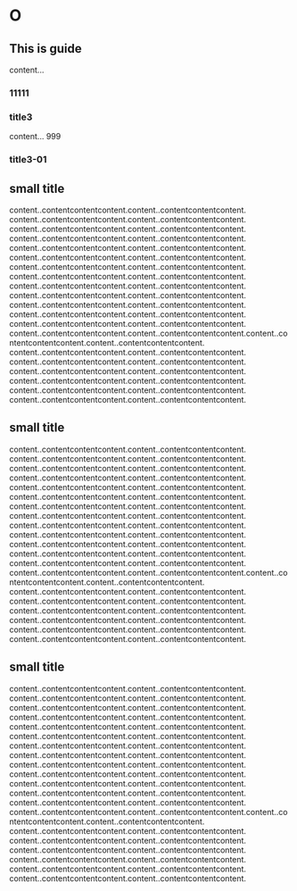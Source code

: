 
# O

## This is guide
content...

### 11111

### title3
content... 999

### title3-01

## small title
content..contentcontentcontent.content..contentcontentcontent.
content..contentcontentcontent.content..contentcontentcontent.
content..contentcontentcontent.content..contentcontentcontent.
content..contentcontentcontent.content..contentcontentcontent.
content..contentcontentcontent.content..contentcontentcontent.
content..contentcontentcontent.content..contentcontentcontent.
content..contentcontentcontent.content..contentcontentcontent.
content..contentcontentcontent.content..contentcontentcontent.
content..contentcontentcontent.content..contentcontentcontent.
content..contentcontentcontent.content..contentcontentcontent.
content..contentcontentcontent.content..contentcontentcontent.
content..contentcontentcontent.content..contentcontentcontent.
content..contentcontentcontent.content..contentcontentcontent.
content..contentcontentcontent.content..contentcontentcontent.content..contentcontentcontent.content..contentcontentcontent.
content..contentcontentcontent.content..contentcontentcontent.
content..contentcontentcontent.content..contentcontentcontent.
content..contentcontentcontent.content..contentcontentcontent.
content..contentcontentcontent.content..contentcontentcontent.
content..contentcontentcontent.content..contentcontentcontent.
content..contentcontentcontent.content..contentcontentcontent.


## small title
content..contentcontentcontent.content..contentcontentcontent.
content..contentcontentcontent.content..contentcontentcontent.
content..contentcontentcontent.content..contentcontentcontent.
content..contentcontentcontent.content..contentcontentcontent.
content..contentcontentcontent.content..contentcontentcontent.
content..contentcontentcontent.content..contentcontentcontent.
content..contentcontentcontent.content..contentcontentcontent.
content..contentcontentcontent.content..contentcontentcontent.
content..contentcontentcontent.content..contentcontentcontent.
content..contentcontentcontent.content..contentcontentcontent.
content..contentcontentcontent.content..contentcontentcontent.
content..contentcontentcontent.content..contentcontentcontent.
content..contentcontentcontent.content..contentcontentcontent.
content..contentcontentcontent.content..contentcontentcontent.content..contentcontentcontent.content..contentcontentcontent.
content..contentcontentcontent.content..contentcontentcontent.
content..contentcontentcontent.content..contentcontentcontent.
content..contentcontentcontent.content..contentcontentcontent.
content..contentcontentcontent.content..contentcontentcontent.
content..contentcontentcontent.content..contentcontentcontent.
content..contentcontentcontent.content..contentcontentcontent.



## small title
content..contentcontentcontent.content..contentcontentcontent.
content..contentcontentcontent.content..contentcontentcontent.
content..contentcontentcontent.content..contentcontentcontent.
content..contentcontentcontent.content..contentcontentcontent.
content..contentcontentcontent.content..contentcontentcontent.
content..contentcontentcontent.content..contentcontentcontent.
content..contentcontentcontent.content..contentcontentcontent.
content..contentcontentcontent.content..contentcontentcontent.
content..contentcontentcontent.content..contentcontentcontent.
content..contentcontentcontent.content..contentcontentcontent.
content..contentcontentcontent.content..contentcontentcontent.
content..contentcontentcontent.content..contentcontentcontent.
content..contentcontentcontent.content..contentcontentcontent.
content..contentcontentcontent.content..contentcontentcontent.content..contentcontentcontent.content..contentcontentcontent.
content..contentcontentcontent.content..contentcontentcontent.
content..contentcontentcontent.content..contentcontentcontent.
content..contentcontentcontent.content..contentcontentcontent.
content..contentcontentcontent.content..contentcontentcontent.
content..contentcontentcontent.content..contentcontentcontent.
content..contentcontentcontent.content..contentcontentcontent.

